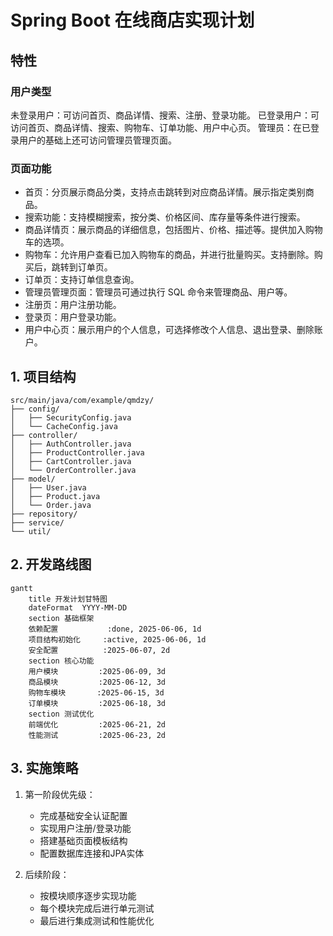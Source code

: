 # Spring Boot 在线商店实现计划

## 特性

### 用户类型

未登录用户：可访问首页、商品详情、搜索、注册、登录功能。
已登录用户：可访问首页、商品详情、搜索、购物车、订单功能、用户中心页。
管理员：在已登录用户的基础上还可访问管理员管理页面。

### 页面功能

- 首页：分页展示商品分类，支持点击跳转到对应商品详情。展示指定类别商品。
- 搜索功能：支持模糊搜索，按分类、价格区间、库存量等条件进行搜索。
- 商品详情页：展示商品的详细信息，包括图片、价格、描述等。提供加入购物车的选项。
- 购物车：允许用户查看已加入购物车的商品，并进行批量购买。支持删除。购买后，跳转到订单页。
- 订单页：支持订单信息查询。
- 管理员管理页面：管理员可通过执行 SQL 命令来管理商品、用户等。
- 注册页：用户注册功能。
- 登录页：用户登录功能。
- 用户中心页：展示用户的个人信息，可选择修改个人信息、退出登录、删除账户。

## 1. 项目结构

```plaintext
src/main/java/com/example/qmdzy/
├── config/
│   ├── SecurityConfig.java
│   └── CacheConfig.java
├── controller/
│   ├── AuthController.java
│   ├── ProductController.java
│   ├── CartController.java
│   └── OrderController.java
├── model/
│   ├── User.java
│   ├── Product.java
│   └── Order.java
├── repository/
├── service/
└── util/
```

## 2. 开发路线图

```mermaid
gantt
    title 开发计划甘特图
    dateFormat  YYYY-MM-DD
    section 基础框架
    依赖配置           :done, 2025-06-06, 1d
    项目结构初始化     :active, 2025-06-06, 1d
    安全配置          :2025-06-07, 2d
    section 核心功能
    用户模块         :2025-06-09, 3d 
    商品模块         :2025-06-12, 3d
    购物车模块       :2025-06-15, 3d
    订单模块         :2025-06-18, 3d
    section 测试优化
    前端优化         :2025-06-21, 2d
    性能测试         :2025-06-23, 2d
```

## 3. 实施策略

1. 第一阶段优先级：
   - 完成基础安全认证配置
   - 实现用户注册/登录功能
   - 搭建基础页面模板结构
   - 配置数据库连接和JPA实体

2. 后续阶段：
   - 按模块顺序逐步实现功能
   - 每个模块完成后进行单元测试
   - 最后进行集成测试和性能优化
